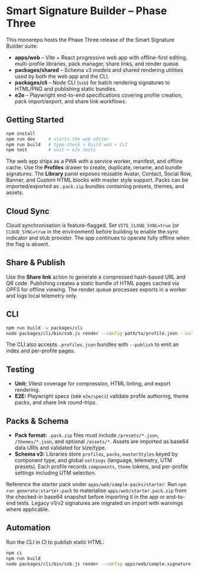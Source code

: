 # Smart Signature Builder – Phase Three

This monorepo hosts the Phase Three release of the Smart Signature Builder suite:

- **apps/web** – Vite + React progressive web app with offline-first editing, multi-profile libraries, pack manager, share links, and render queue.
- **packages/shared** – Schema v3 models and shared rendering utilities used by both the web app and the CLI.
- **packages/cli** – Node CLI (`ssb`) for batch rendering signatures to HTML/PNG and publishing static bundles.
- **e2e** – Playwright end-to-end specifications covering profile creation, pack import/export, and share link workflows.

## Getting Started

```bash
npm install
npm run dev     # starts the web editor
npm run build   # type-check + build web + CLI
npm test        # unit + e2e tests
```

The web app ships as a PWA with a service worker, manifest, and offline cache. Use the **Profiles** drawer to create, duplicate, rename, and bundle signatures. The **Library** panel exposes reusable Avatar, Contact, Social Row, Banner, and Custom HTML blocks with master style support. Packs can be imported/exported as `.pack.zip` bundles containing presets, themes, and assets.

## Cloud Sync

Cloud synchronisation is feature-flagged. Set `VITE_CLOUD_SYNC=true` (or `CLOUD_SYNC=true` in the environment) before building to enable the sync indicator and stub provider. The app continues to operate fully offline when the flag is absent.

## Share & Publish

Use the **Share link** action to generate a compressed hash-based URL and QR code. Publishing creates a static bundle of HTML pages cached via OPFS for offline viewing. The render queue processes exports in a worker and logs local telemetry only.

## CLI

```bash
npm run build -w packages/cli
node packages/cli/bin/ssb.js render --config path/to/profile.json --out dist/signature.html --png dist/signature.png
```

The CLI also accepts `.profiles.json` bundles with `--publish` to emit an index and per-profile pages.

## Testing

- **Unit:** Vitest coverage for compression, HTML linting, and export rendering.
- **E2E:** Playwright specs (see `e2e/specs`) validate profile authoring, theme packs, and share link round-trips.

## Packs & Schema

- **Pack format:** `.pack.zip` files must include `/presets/*.json`, `/themes/*.json`, and optional `/assets/*`. Assets are imported as base64 data URIs and validated for size/type.
- **Schema v3:** Libraries store `profiles`, `packs`, `masterStyles` keyed by component type, and global `settings` (language, telemetry, UTM presets). Each profile records `components`, `theme` tokens, and per-profile settings including UTM selection.

Reference the starter pack under `apps/web/sample-packs/starter`. Run `npm run generate:starter-pack` to materialise `apps/web/starter.pack.zip` from the checked-in base64 snapshot before importing it in the app or end-to-end tests. Legacy v1/v2 signatures are migrated on import with warnings where applicable.

## Automation

Run the CLI in CI to publish static HTML:

```bash
npm ci
npm run build
node packages/cli/bin/ssb.js render --config apps/web/sample.signature.json --out dist/signatures --publish
```
